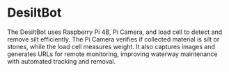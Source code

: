# DesiltBot
The DesiltBot uses Raspberry Pi 4B, Pi Camera, and load cell to detect and remove silt efficiently. The Pi Camera verifies if collected material is silt or stones, while the load cell measures weight. It also captures images and generates URLs for remote monitoring, improving waterway maintenance with automated tracking and removal.
